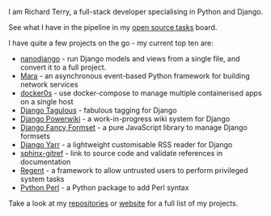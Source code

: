 I am Richard Terry, a full-stack developer specialising in Python and Django.

See what I have in the pipeline in my [open source tasks](https://github.com/users/radiac/projects/6) board.

I have quite a few projects on the go - my current top ten are:

* [nanodjango](https://github.com/radiac/nanodjango) - run Django models and views from a single file, and convert it to a full project.
* [Mara](https://github.com/radiac/mara) - an asynchronous event-based Python framework for building network services
* [docker0s](https://github.com/radiac/docker0s) - use docker-compose to manage multiple containerised apps on a single host
* [Django Tagulous](https://github.com/radiac/django-tagulous) - fabulous tagging for Django
* [Django Powerwiki](https://github.com/radiac/django-powerwiki) - a work-in-progress wiki system for Django
* [Django Fancy Formset](https://github.com/radiac/django-fancy-formset) - a pure JavaScript library to manage Django formsets 
* [Django Yarr](https://github.com/radiac/django-yarr) - a lightweight customisable RSS reader for Django
* [sphinx-gitref](https://github.com/radiac/sphinx-gitref) - link to source code and validate references in documentation
* [Regent](https://github.com/radiac/regent) - a framework to allow untrusted users to perform privileged system tasks
* [Python Perl](https://github.com/radiac/python-perl) - a Python package to add Perl syntax

Take a look at my [repositories](https://github.com/radiac?tab=repositories) or [website](https://radiac.net/projects/) for a full list of my projects.
